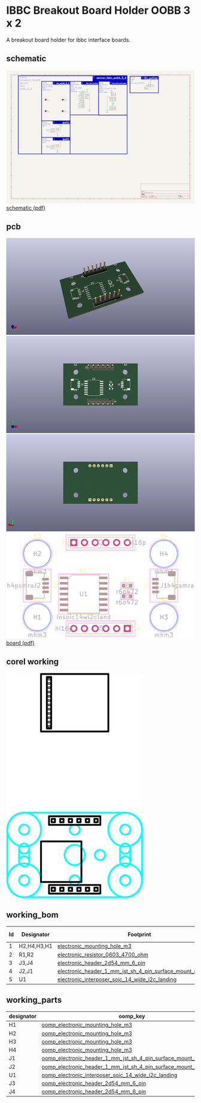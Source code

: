 # IBBC Breakout Board Holder OOBB 3 x 2
A breakout board holder for ibbc interface boards.

## schematic  
![](kicad/current_version/working/working_schematic_600.png)  
[schematic (pdf)](kicad/current_version/working/working_schematic.pdf)  

## pcb  
![](kicad/current_version/working/working_3d_600.png) 
![](kicad/current_version/working/working_3d_front_600.png)  
![](kicad/current_version/working/working_3d_back_600.png)  
![](kicad/current_version/working/working_600.png) 
[board (pdf)](kicad/current_version/working/working.pdf)  

## corel working
![](working_600.png) 

## working_bom
| Id | Designator | Footprint | Quantity | Designation | Supplier and ref |  | None | 
| --- | --- | --- | --- | --- | --- | --- | --- | 
| 1 | H2,H4,H3,H1 | [electronic_mounting_hole_m3](https://github.com/oomlout/oomlout_oomp_part_src/tree/main/parts/electronic_mounting_hole_m3) | 4 | mhm3 |  |  | [''] | 
| 2 | R1,R2 | [electronic_resistor_0603_4700_ohm](https://github.com/oomlout/oomlout_oomp_part_src/tree/main/parts/electronic_resistor_0603_4700_ohm) | 2 | r6o472 |  |  | [''] | 
| 3 | J3,J4 | [electronic_header_2d54_mm_6_pin](https://github.com/oomlout/oomlout_oomp_part_src/tree/main/parts/electronic_header_2d54_mm_6_pin) | 2 | hi16p |  |  | [''] | 
| 4 | J2,J1 | [electronic_header_1_mm_jst_sh_4_pin_surface_mount_right_angle](https://github.com/oomlout/oomlout_oomp_part_src/tree/main/parts/electronic_header_1_mm_jst_sh_4_pin_surface_mount_right_angle) | 2 | h4psmra |  |  | [''] | 
| 5 | U1 | [electronic_interposer_soic_14_wide_i2c_landing](https://github.com/oomlout/oomlout_oomp_part_src/tree/main/parts/electronic_interposer_soic_14_wide_i2c_landing) | 1 | insoic14wi2cland |  |  | [''] | 


## working_parts
| designator | oomp_key | placed | note | position_x | position_y | rotation | offset_x | offset_y | 
| --- | --- | --- | --- | --- | --- | --- | --- | --- | 
| H1 | [oomp_electronic_mounting_hole_m3](https://github.com/oomlout/oomlout_oomp_part_src/tree/main/parts/electronic_mounting_hole_m3) |  |  | -15 | -7.5 |  |  |  | 
| H2 | [oomp_electronic_mounting_hole_m3](https://github.com/oomlout/oomlout_oomp_part_src/tree/main/parts/electronic_mounting_hole_m3) |  |  | -15 | 7.5 |  |  |  | 
| H3 | [oomp_electronic_mounting_hole_m3](https://github.com/oomlout/oomlout_oomp_part_src/tree/main/parts/electronic_mounting_hole_m3) |  |  | 15 | -7.5 |  |  |  | 
| H4 | [oomp_electronic_mounting_hole_m3](https://github.com/oomlout/oomlout_oomp_part_src/tree/main/parts/electronic_mounting_hole_m3) |  |  | 15 | 7.5 |  |  |  | 
| J1 | [oomp_electronic_header_1_mm_jst_sh_4_pin_surface_mount_right_angle](https://github.com/oomlout/oomlout_oomp_part_src/tree/main/parts/electronic_header_1_mm_jst_sh_4_pin_surface_mount_right_angle) |  |  | 15 | 0 | 90 |  |  | 
| J2 | [oomp_electronic_header_1_mm_jst_sh_4_pin_surface_mount_right_angle](https://github.com/oomlout/oomlout_oomp_part_src/tree/main/parts/electronic_header_1_mm_jst_sh_4_pin_surface_mount_right_angle) |  |  | -15 | 0 | -90 |  |  | 
| U1 | [oomp_electronic_interposer_soic_14_wide_i2c_landing](https://github.com/oomlout/oomlout_oomp_part_src/tree/main/parts/electronic_interposer_soic_14_wide_i2c_landing) |  |  | -4 | -2 |  |  |  | 
| J3 | [oomp_electronic_header_2d54_mm_6_pin](https://github.com/oomlout/oomlout_oomp_part_src/tree/main/parts/electronic_header_2d54_mm_6_pin) |  |  | -6.35 | 10.16 | 90 |  |  | 
| J4 | [oomp_electronic_header_2d54_mm_6_pin](https://github.com/oomlout/oomlout_oomp_part_src/tree/main/parts/electronic_header_2d54_mm_6_pin) |  |  | 6.35 | -10.16 | -90 |  |  | 


